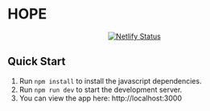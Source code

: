 # HOPE

<p align="center">
    <a href="https://app.netlify.com/sites/hope-drrs/deploys" title="Netlify Builds">
        <img src="https://api.netlify.com/api/v1/badges/109c179e-631a-4a3e-a023-668e852cfe9b/deploy-status" alt="Netlify Status">
    </a>
</p>

## Quick Start

1. Run `npm install` to install the javascript dependencies.
2. Run `npm run dev` to start the development server.
3. You can view the app here: http://localhost:3000
